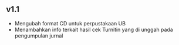 ## v1.1

- Mengubah format CD untuk perpustakaan UB
- Menambahkan info terkait hasil cek Turnitin yang di unggah pada pengumpulan
  jurnal

